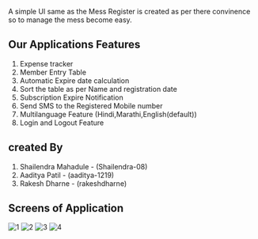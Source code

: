 A simple UI same as the Mess Register is created as per there convinence so to manage the mess become easy.

## Our Applications Features

1. Expense tracker
2. Member Entry Table
3. Automatic Expire date calculation
4. Sort the table as per Name and registration date
5. Subscription Expire Notification
6. Send SMS to the Registered Mobile number
7. Multilanguage Feature (Hindi,Marathi,English(default))
8. Login and Logout Feature

## created By 
1. Shailendra Mahadule - (Shailendra-08)
2. Aaditya Patil       - (aaditya-1219)
3. Rakesh Dharne       - (rakeshdharne)


## Screens of Application

![1](https://github.com/Shailendra-08/mess_master/assets/120922588/65cfbcad-1205-4694-916c-8ebadc0b45d1)
![2](https://github.com/Shailendra-08/mess_master/assets/120922588/8c516044-b067-4e98-a1b3-3158da5882c0)
![3](https://github.com/Shailendra-08/mess_master/assets/120922588/aa0aff81-9649-4b9d-b7cc-3b273039f8a3)
![4](https://github.com/Shailendra-08/mess_master/assets/120922588/1c50e291-4346-4867-b62c-12f3657bf0f2)




